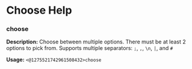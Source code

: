# Choose Help

### choose

**Description:** Choose between multiple options.
There must be at least 2 options to pick from.
Supports multiple separators: `;`, `,`, `\n`, `|`, and `#`

**Usage:** `<@1275521742961508432>choose`

